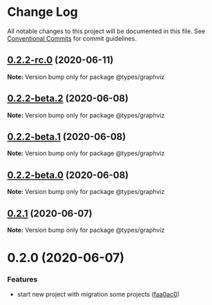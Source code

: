 # Change Log

All notable changes to this project will be documented in this file.
See [Conventional Commits](https://conventionalcommits.org) for commit guidelines.

## [0.2.2-rc.0](https://github.com/kamontat/kcutils/compare/@types/graphviz@0.2.2-beta.2...@types/graphviz@0.2.2-rc.0) (2020-06-11)

**Note:** Version bump only for package @types/graphviz





## [0.2.2-beta.2](https://github.com/kamontat/kcutils/compare/@types/graphviz@0.2.2-beta.1...@types/graphviz@0.2.2-beta.2) (2020-06-08)

**Note:** Version bump only for package @types/graphviz





## [0.2.2-beta.1](https://github.com/kamontat/kcutils/compare/@types/graphviz@0.2.2-beta.0...@types/graphviz@0.2.2-beta.1) (2020-06-08)

**Note:** Version bump only for package @types/graphviz





## [0.2.2-beta.0](https://github.com/kamontat/kcutils/compare/@types/graphviz@0.2.1...@types/graphviz@0.2.2-beta.0) (2020-06-08)

**Note:** Version bump only for package @types/graphviz





## [0.2.1](https://github.com/kamontat/kcutils/compare/@types/graphviz@0.2.0...@types/graphviz@0.2.1) (2020-06-07)

**Note:** Version bump only for package @types/graphviz





# 0.2.0 (2020-06-07)


### Features

* start new project with migration some projects ([faa0ac0](https://github.com/kamontat/kcutils/commit/faa0ac00d95421af7540936e98f619475d3e5532))
